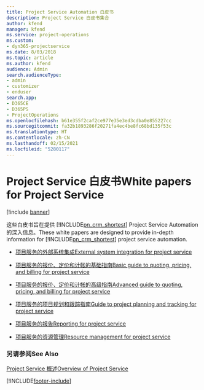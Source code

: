 ```yaml
---
title: Project Service Automation 白皮书
description: Project Service 白皮书集合
author: kfend
manager: kfend
ms.service: project-operations
ms.custom:
- dyn365-projectservice
ms.date: 8/03/2018
ms.topic: article
ms.author: kfend
audience: Admin
search.audienceType:
- admin
- customizer
- enduser
search.app:
- D365CE
- D365PS
- ProjectOperations
ms.openlocfilehash: b61e355f2caf2ce977e35e3ed3cdba0e855227cc
ms.sourcegitcommit: fa32b1893286f20271fa4ec4be8fc68bd135f53c
ms.translationtype: HT
ms.contentlocale: zh-CN
ms.lasthandoff: 02/15/2021
ms.locfileid: "5280117"
---
```

# <a name="white-papers-for-project-service"></a><span data-ttu-id="53cee-103">Project Service 白皮书</span><span class="sxs-lookup"><span data-stu-id="53cee-103">White papers for Project Service</span></span>

[!include [banner](../includes/psa-now-project-operations.md)]

<span data-ttu-id="53cee-104">这些白皮书旨在提供 [!INCLUDE[pn_crm_shortest](../includes/pn-crm-shortest.md)] Project Service Automation 的深入信息。</span><span class="sxs-lookup"><span data-stu-id="53cee-104">These white papers are designed to provide in-depth information for [!INCLUDE[pn_crm_shortest](../includes/pn-crm-shortest.md)] project service automation.</span></span>

-   [<span data-ttu-id="53cee-105">项目服务的外部系统集成</span><span class="sxs-lookup"><span data-stu-id="53cee-105">External system integration for project service</span></span>](https://go.microsoft.com/fwlink/?LinkId=825445)

-   [<span data-ttu-id="53cee-106">项目服务的报价、定价和计帐的基础指南</span><span class="sxs-lookup"><span data-stu-id="53cee-106">Basic guide to quoting, pricing, and billing for project service</span></span>](https://go.microsoft.com/fwlink/?LinkId=825241)

-   [<span data-ttu-id="53cee-107">项目服务的报价、定价和计帐的高级指南</span><span class="sxs-lookup"><span data-stu-id="53cee-107">Advanced guide to quoting, pricing, and billing for project service</span></span>](https://go.microsoft.com/fwlink/?LinkId=825242)

-   [<span data-ttu-id="53cee-108">项目服务的项目规划和跟踪指南</span><span class="sxs-lookup"><span data-stu-id="53cee-108">Guide to project planning and tracking for project service</span></span>](https://go.microsoft.com/fwlink/?LinkId=825243)

-   [<span data-ttu-id="53cee-109">项目服务的报告</span><span class="sxs-lookup"><span data-stu-id="53cee-109">Reporting for project service</span></span>](https://go.microsoft.com/fwlink/?LinkId=825446)

-   [<span data-ttu-id="53cee-110">项目服务的资源管理</span><span class="sxs-lookup"><span data-stu-id="53cee-110">Resource management for project service</span></span>](https://go.microsoft.com/fwlink/?LinkId=825244)

### <a name="see-also"></a><span data-ttu-id="53cee-111">另请参阅</span><span class="sxs-lookup"><span data-stu-id="53cee-111">See Also</span></span>
 [<span data-ttu-id="53cee-112">Project Service 概述</span><span class="sxs-lookup"><span data-stu-id="53cee-112">Overview of Project Service</span></span>](../psa/overview.md)


[!INCLUDE[footer-include](../includes/footer-banner.md)]